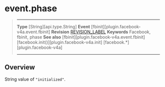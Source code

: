 
# event.phase

> --------------------- ------------------------------------------------------------------------------------------
> __Type__              [String][api.type.String]
> __Event__             [fbinit][plugin.facebook-v4a.event.fbinit]
> __Revision__          [REVISION_LABEL](REVISION_URL)
> __Keywords__          Facebook, fbinit, phase
> __See also__          [fbinit][plugin.facebook-v4a.event.fbinit]
>                       [facebook.init()][plugin.facebook-v4a.init]
>						[facebook.*][plugin.facebook-v4a]
> --------------------- ------------------------------------------------------------------------------------------

## Overview

String value of `"initialized"`.
